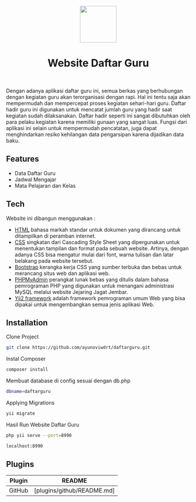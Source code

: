 <p align="center">
    <a href="https://github.com/yiisoft" target="_blank">
        <img src="https://avatars0.githubusercontent.com/u/993323" height="100px">
    </a>
    <h1 align="center">Website Daftar Guru</h1>
    <br>
</p>

Dengan adanya aplikasi daftar guru ini, semua berkas yang berhubungan dengan kegiatan guru akan terorganisasi dengan rapi. Hal ini tentu saja akan mempermudah dan mempercepat proses kegiatan sehari-hari guru. Daftar hadir guru ini digunakan untuk mencatat jumlah guru yang hadir saat kegiatan sudah dilaksanakan. Daftar hadir seperti ini sangat dibutuhkan oleh para pelaku kegiatan karena memiliki gunaan yang sangat luas. Fungsi dari aplikasi ini selain untuk mempermudah pencatatan, juga dapat menghindarkan resiko kehilangan data pengarsipan karena dijadikan data baku.

## Features

- Data Daftar Guru
- Jadwal Mengajar
- Mata Pelajaran dan Kelas 

## Tech

Website ini dibangun menggunakan :

- [HTML](https://www.w3schools.com/html/) bahasa markah standar untuk dokumen yang dirancang untuk ditampilkan di peramban internet. 
- [CSS](https://www.w3schools.com/css/) singkatan dari Cascading Style Sheet yang dipergunakan untuk menentukan tampilan dan format pada sebuah website. Artinya, dengan adanya CSS bisa mengatur mulai dari font, warna tulisan dan latar belakang pada website tersebut.
- [Bootstrap](https://getbootstrap.com/) kerangka kerja CSS yang sumber terbuka dan bebas untuk merancang situs web dan aplikasi web. 
- [PHPMyAdmin](https://www.phpmyadmin.net/) perangkat lunak bebas yang ditulis dalam bahasa pemrograman PHP yang digunakan untuk menangani administrasi MySQL melalui website Jejaring Jagat Jembar. 
- [Yii2 framework](https://www.yiiframework.com/) adalah framework pemrograman umum Web yang bisa dipakai untuk mengembangkan semua jenis aplikasi Web.

## Installation

Clone Project
```sh
git clone https://github.com/ayunoviwdrt/daftarguru.git
```

Instal Composer

```sh
composer install
```

Membuat database di config sesuai dengan db.php

```sh
dbname=daftarguru
```

Applying Migrations 

```sh
yii migrate
```

Hasil Run Website Daftar Guru
```sh
php yii serve --port=8990
```
```sh
localhost:8990
```

## Plugins

| Plugin | README |
| ------ | ------ |
| GitHub | [plugins/github/README.md] |